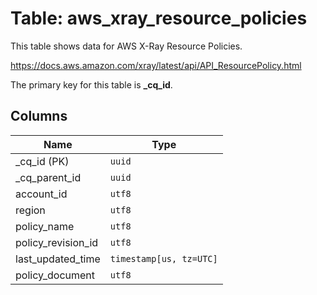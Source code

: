 # Table: aws_xray_resource_policies

This table shows data for AWS X-Ray Resource Policies.

https://docs.aws.amazon.com/xray/latest/api/API_ResourcePolicy.html

The primary key for this table is **_cq_id**.

## Columns

| Name          | Type          |
| ------------- | ------------- |
|_cq_id (PK)|`uuid`|
|_cq_parent_id|`uuid`|
|account_id|`utf8`|
|region|`utf8`|
|policy_name|`utf8`|
|policy_revision_id|`utf8`|
|last_updated_time|`timestamp[us, tz=UTC]`|
|policy_document|`utf8`|